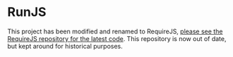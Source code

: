 # RunJS

This project has been modified and renamed to RequireJS, [please see the RequireJS repository for the latest code](http://github.com/jrburke/requirejs). This repository is now out of date, but kept around for historical purposes.
